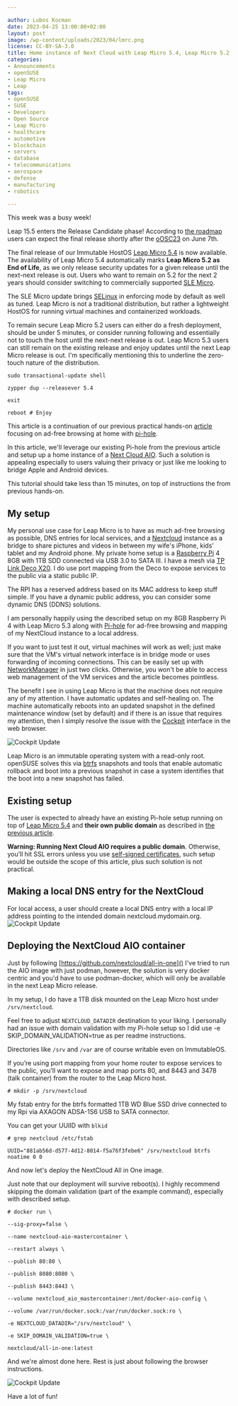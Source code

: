 ```yaml
---

author: Lubos Kocman
date: 2023-04-25 13:00:00+02:00
layout: post
image: /wp-content/uploads/2023/04/lmrc.png
license: CC-BY-SA-3.0
title: Home instance of Next Cloud with Leap Micro 5.4, Leap Micro 5.2 is EOL, Leap 15.5 enters RC
categories:
- Announcements
- openSUSE
- Leap Micro
- Leap
tags:
- openSUSE
- SUSE
- Developers
- Open Source
- Leap Micro
- healthcare
- automotive
- blockchain
- servers
- database
- telecommunications
- aerospace
- defense
- manufacturing
- robotics

---
```


This week was a busy week!

Leap 15.5 enters the Release Candidate phase! According to [the roadmap](https://en.opensuse.org/openSUSE:Roadmap#Schedule_for_openSUSE_Leap_15.5) users can expect the final release shortly after the [oOSC23](https://events.opensuse.org/conferences/oSC23) on June 7th.

The final release of our Immutable HostOS [Leap Micro 5.4](https://get.opensuse.org/leapmicro/5.4/) is now available.
The availability of Leap Micro 5.4 automatically marks **Leap Micro 5.2 as End of Life**, as we only release security updates for a given release until the next-next release is out. Users who want to remain on 5.2 for the next 2 years should consider switching to commercially supported [SLE Micro](https://www.suse.com/products/micro).

The SLE Micro update brings [SELinux](https://github.com/SELinuxProject) in enforcing mode by default as well as tuned. Leap Micro is not a traditional distribution, but rather a lightweight HostOS for running virtual machines and containerized workloads.

To remain secure Leap Micro 5.2 users can either do a fresh deployment, should be under 5 minutes, or consider running following and essentially not to touch the host until the next-next release is out. Leap Micro 5.3 users can still remain on the existing release and enjoy updates until the next Leap Micro release is out. I'm specifically mentioning this to underline the zero-touch nature of the distribution.

`sudo transactional-update shell`

`zypper dup --releasever 5.4`

`exit`

`reboot # Enjoy`


This article is a continuation of our previous practical hands-on [article](https://news.opensuse.org/2023/03/28/leapmicro-54-beta-hands-on/) focusing on ad-free browsing at home with [pi-hole](https://github.com/pi-hole/pi-hole).

In this article, we'll leverage our existing Pi-hole from the previous article and setup up a home instance of a [Next Cloud AIO](https://github.com/nextcloud/all-in-one).
Such a solution is appealing especially to users valuing their privacy or just like me looking to bridge Apple and Android devices.

This tutorial should take less than 15 minutes, on top of instructions the from previous hands-on.

## My setup
My personal use case for Leap Micro is to have as much ad-free browsing as possible, DNS entries for local services, and a [Nextcloud](https://nextcloud.com/) instance as a bridge to share pictures and videos in between my wife's iPhone, kids' tablet and my Android phone.
My private home setup is a [Raspberry Pi](https://www.raspberrypi.org/) 4 8GB with 1TB SDD connected via USB 3.0 to SATA III.
I have a mesh via [TP Link Deco X20](https://www.tp-link.com/de/home-networking/deco/deco-x20/). I do use port mapping from the Deco to expose services to the public via a static public IP.

The RPI has a reserved address based on its MAC address to keep stuff simple. If you have a dynamic public address, you can consider some dynamic DNS (DDNS) solutions.

I am personally happily using the described setup on my 8GB Raspberry Pi 4 with Leap Micro 5.3 along with [Pi-hole](https://pi-hole.net/) for ad-free browsing and mapping of my NextCloud instance to a local address. 

If you want to just test it out, virtual machines will work as well; just make sure that the VM's virtual network interface is in bridge mode or uses forwarding of incoming connections.
This can be easily set up with [NetworkManager](https://networkmanager.dev/) in just two clicks. Otherwise, you won't be able to access web management of the VM services and the article becomes pointless.

The benefit I see in using Leap Micro is that the machine does not require any of my attention. I have automatic updates and self-healing on. The machine automatically reboots into an updated snapshot in the defined maintenance window (set by default) and if there is an issue that requires my attention, then I simply resolve the issue with the [Cockpit](https://cockpit-project.org/) interface in the web browser.

![Cockpit Update](https://raw.githubusercontent.com/openSUSE/news-o-o/master/wp-content/uploads/2023/03/leapmicro54-beta-cockpit-updates.png)

Leap Micro is an immutable operating system with a read-only root. openSUSE solves this via [btrfs](https://btrfs.wiki.kernel.org) snapshots and tools that enable automatic rollback and boot into a previous snapshot in case a system identifies that the boot into a new snapshot has failed. 

## Existing setup

The user is expected to already have an existing Pi-hole setup running on top of [Leap Micro 5.4](https://get.opensuse.org/leapmicro/5.4/) and **their own public domain** as described in [the previous article](https://news.opensuse.org/2023/03/28/leapmicro-54-beta-hands-on/).

**Warning: Running Next Cloud AIO requires a public domain**. 
Otherwise, you’ll hit SSL errors unless you use [self-signed certificates](https://www.reddit.com/r/NextCloud/comments/q1m2s3/https_on_local_network/), such setup would be outside the scope of this article, plus such solution is not practical.


## Making a local DNS entry for the NextCloud

For local access, a user should create a local DNS entry with a local IP address pointing to the intended domain nextcloud.mydomain.org.
![Cockpit Update](https://raw.githubusercontent.com/openSUSE/news-o-o/master/wp-content/uploads/2023/03/leapmicro54-beta-cockpit-updates.png)

## Deploying the NextCloud AIO container

Just by following [https://github.com/nextcloud/all-in-one]() 
I've tried to run the AIO image with just podman, however, the solution is very docker centric and you'd have to use podman-docker, which will only be available in the next Leap Micro release.

In my setup, I do have a 1TB disk mounted on the Leap Micro host under `/srv/nextcloud`.

Feel free to adjust `NEXTCLOUD_DATADIR` destination to your liking. 
I personally had an issue with domain validation with my Pi-hole setup so I did use -e SKIP_DOMAIN_VALIDATION=true as per readme instructions.

Directories like `/srv` and `/var` are of course writable even on ImmutableOS.

If you’re using port mapping from your home router to expose services to the public, you’ll want to expose and map ports 80, and 8443 and 3478 (talk container) from the router to the Leap Micro host.

`# mkdir -p /srv/nextcloud`

My fstab entry for the btrfs formatted 1TB WD Blue SSD drive connected to my Rpi via AXAGON ADSA-1S6 USB to SATA connector.

You can get your UUIID with `blkid`

`# grep nextcloud /etc/fstab`

`UUID="881ab56d-d577-4d12-8014-f5a76f3febe6" /srv/nextcloud btrfs noatime 0 0`

And now let's deploy the NextCloud All in One image.

Just note that our deployment will survive reboot(s).
I highly recommend skipping the domain validation (part of the example command), especially with described setup.

`# docker run \`

`--sig-proxy=false \`

`--name nextcloud-aio-mastercontainer \`

`--restart always \`

`--publish 80:80 \`

`--publish 8080:8080 \`

`--publish 8443:8443 \`

`--volume nextcloud_aio_mastercontainer:/mnt/docker-aio-config \`

`--volume /var/run/docker.sock:/var/run/docker.sock:ro \`

`-e NEXTCLOUD_DATADIR="/srv/nextcloud" \`

`-e SKIP_DOMAIN_VALIDATION=true \`

`nextcloud/all-in-one:latest`

And we're almost done here. Rest is just about following the browser instructions. 

![Cockpit Update](https://raw.githubusercontent.com/openSUSE/news-o-o/master/wp-content/uploads/2023/03/leapmicro54-beta-cockpit-updates.png)

Have a lot of fun!


<meta name="openSUSE, Leap Micro, Developers, sysadmin, user, Open Source, superuser, distrowatch, hacker, Linux, Kernel, Nextcloud, Raspberry Pi, TP Link Deco, iPhone, tablet, Android, mobile, Pi-hole, DNS, virtual machine, static ip, tutorial" content="HTML,CSS,XML,JavaScript">

